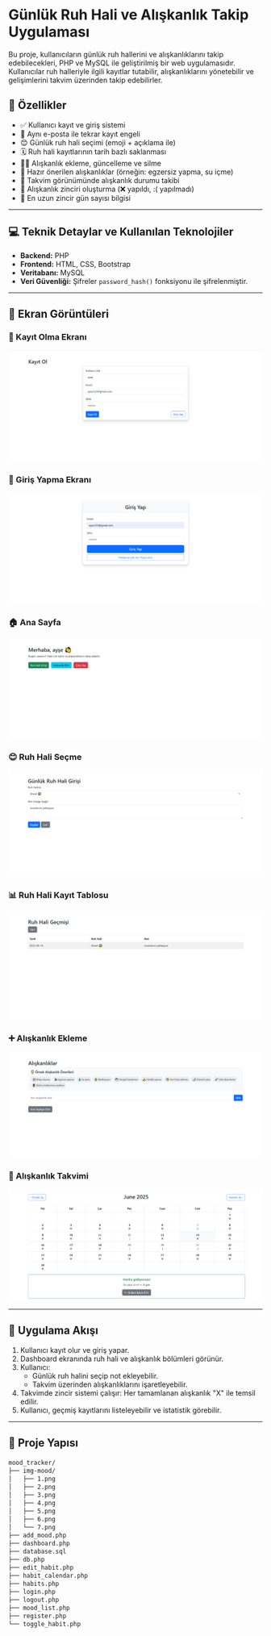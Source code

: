 # Günlük Ruh Hali ve Alışkanlık Takip Uygulaması

Bu proje, kullanıcıların günlük ruh hallerini ve alışkanlıklarını takip edebilecekleri, PHP ve MySQL ile geliştirilmiş bir web uygulamasıdır. Kullanıcılar ruh halleriyle ilgili kayıtlar tutabilir, alışkanlıklarını yönetebilir ve gelişimlerini takvim üzerinden takip edebilirler.

## 🚀 Özellikler

- ✅ Kullanıcı kayıt ve giriş sistemi  
- 🔐 Aynı e-posta ile tekrar kayıt engeli  
- 😊 Günlük ruh hali seçimi (emoji + açıklama ile)  
- 🗓️ Ruh hali kayıtlarının tarih bazlı saklanması  
- 🏃‍♂️ Alışkanlık ekleme, güncelleme ve silme  
- 🌱 Hazır önerilen alışkanlıklar (örneğin: egzersiz yapma, su içme)  
- 📅 Takvim görünümünde alışkanlık durumu takibi  
- 🔄 Alışkanlık zinciri oluşturma (❌ yapıldı, :(  yapılmadı)  
- 🥇 En uzun zincir gün sayısı bilgisi  

---

## 💻 Teknik Detaylar ve Kullanılan Teknolojiler

- **Backend:** PHP 
- **Frontend:** HTML, CSS, Bootstrap
- **Veritabanı:** MySQL
- **Veri Güvenliği:** Şifreler `password_hash()` fonksiyonu ile şifrelenmiştir.

---

## 📸 Ekran Görüntüleri

### 📝 Kayıt Olma Ekranı
![Kayıt Olma](img-mood/1.png)

### 🔑 Giriş Yapma Ekranı
![Giriş Yapma](img-mood/2.png)

### 🏠 Ana Sayfa
![Ana Sayfa](img-mood/3.png)

### 😊 Ruh Hali Seçme
![Ruh Hali Seçme](img-mood/4.png)

### 📊 Ruh Hali Kayıt Tablosu
![Ruh Hali Tablosu](img-mood/5.png)

### ➕ Alışkanlık Ekleme
![Alışkanlık Ekleme](img-mood/6.png)

### 📅 Alışkanlık Takvimi
![Alışkanlık Takvimi](img-mood/7.png)

---

## 🔄 Uygulama Akışı

1. Kullanıcı kayıt olur ve giriş yapar.  
2. Dashboard ekranında ruh hali ve alışkanlık bölümleri görünür.  
3. Kullanıcı:  
   - Günlük ruh halini seçip not ekleyebilir.  
   - Takvim üzerinden alışkanlıklarını işaretleyebilir.  
4. Takvimde zincir sistemi çalışır: Her tamamlanan alışkanlık "X" ile temsil edilir.  
5. Kullanıcı, geçmiş kayıtlarını listeleyebilir ve istatistik görebilir.
---
## 📂 Proje Yapısı

````plaintext
mood_tracker/
├── img-mood/
│   ├── 1.png
│   ├── 2.png
│   ├── 3.png
│   ├── 4.png
│   ├── 5.png
│   ├── 6.png
│   └── 7.png
├── add_mood.php
├── dashboard.php
├── database.sql
├── db.php
├── edit_habit.php
├── habit_calendar.php
├── habits.php
├── login.php
├── logout.php
├── mood_list.php
├── register.php
└── toggle_habit.php


 

